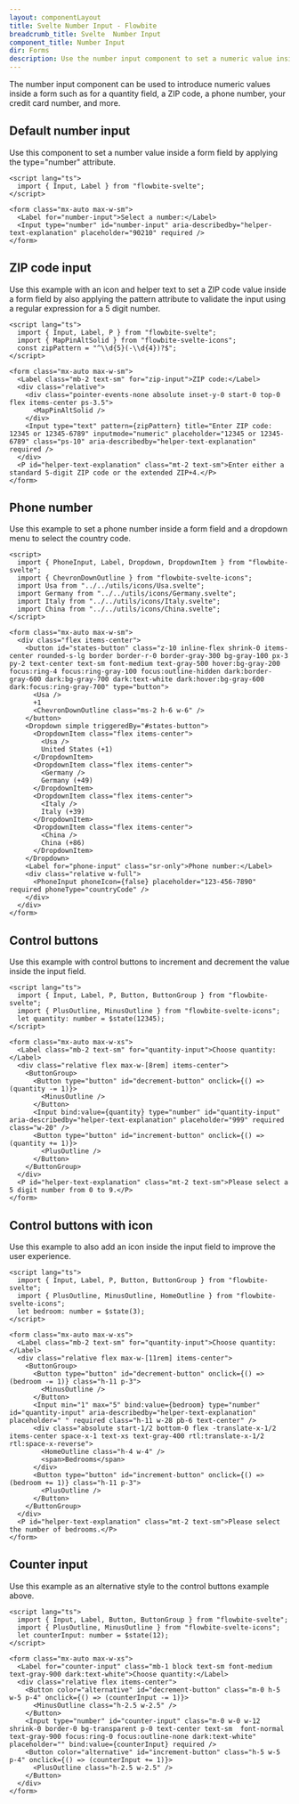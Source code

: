 ```yaml
---
layout: componentLayout
title: Svelte Number Input - Flowbite
breadcrumb_title: Svelte  Number Input
component_title: Number Input
dir: Forms
description: Use the number input component to set a numeric value inside a form field based on multiple styles, variants, and layouts that can be used in product pages, forms, and more
---
```


<script>
  import { TableProp, TableDefaultRow,  CompoAttributesViewer, GitHubCompoLinks, Seealso } from '../../utils'

  const components = 'Input'
  const relatedLinks = ['/docs/forms/input-field','/docs/forms/floating-label', '/docs/extend/tags' ]
</script>

The number input component can be used to introduce numeric values inside a form such as for a quantity field, a ZIP code, a phone number, your credit card number, and more.

## Default number input

Use this component to set a number value inside a form field by applying the type="number" attribute.

```svelte example
<script lang="ts">
  import { Input, Label } from "flowbite-svelte";
</script>

<form class="mx-auto max-w-sm">
  <Label for="number-input">Select a number:</Label>
  <Input type="number" id="number-input" aria-describedby="helper-text-explanation" placeholder="90210" required />
</form>
```

## ZIP code input

Use this example with an icon and helper text to set a ZIP code value inside a form field by also applying the pattern attribute to validate the input using a regular expression for a 5 digit number.

```svelte example
<script lang="ts">
  import { Input, Label, P } from "flowbite-svelte";
  import { MapPinAltSolid } from "flowbite-svelte-icons";
  const zipPattern = "^\\d{5}(-\\d{4})?$";
</script>

<form class="mx-auto max-w-sm">
  <Label class="mb-2 text-sm" for="zip-input">ZIP code:</Label>
  <div class="relative">
    <div class="pointer-events-none absolute inset-y-0 start-0 top-0 flex items-center ps-3.5">
      <MapPinAltSolid />
    </div>
    <Input type="text" pattern={zipPattern} title="Enter ZIP code: 12345 or 12345-6789" inputmode="numeric" placeholder="12345 or 12345-6789" class="ps-10" aria-describedby="helper-text-explanation" required />
  </div>
  <P id="helper-text-explanation" class="mt-2 text-sm">Enter either a standard 5-digit ZIP code or the extended ZIP+4.</P>
</form>
```

## Phone number

Use this example to set a phone number inside a form field and a dropdown menu to select the country code.

```svelte example class="h-64"
<script>
  import { PhoneInput, Label, Dropdown, DropdownItem } from "flowbite-svelte";
  import { ChevronDownOutline } from "flowbite-svelte-icons";
  import Usa from "../../utils/icons/Usa.svelte";
  import Germany from "../../utils/icons/Germany.svelte";
  import Italy from "../../utils/icons/Italy.svelte";
  import China from "../../utils/icons/China.svelte";
</script>

<form class="mx-auto max-w-sm">
  <div class="flex items-center">
    <button id="states-button" class="z-10 inline-flex shrink-0 items-center rounded-s-lg border border-r-0 border-gray-300 bg-gray-100 px-3 py-2 text-center text-sm font-medium text-gray-500 hover:bg-gray-200 focus:ring-4 focus:ring-gray-100 focus:outline-hidden dark:border-gray-600 dark:bg-gray-700 dark:text-white dark:hover:bg-gray-600 dark:focus:ring-gray-700" type="button">
      <Usa />
      +1
      <ChevronDownOutline class="ms-2 h-6 w-6" />
    </button>
    <Dropdown simple triggeredBy="#states-button">
      <DropdownItem class="flex items-center">
        <Usa />
        United States (+1)
      </DropdownItem>
      <DropdownItem class="flex items-center">
        <Germany />
        Germany (+49)
      </DropdownItem>
      <DropdownItem class="flex items-center">
        <Italy />
        Italy (+39)
      </DropdownItem>
      <DropdownItem class="flex items-center">
        <China />
        China (+86)
      </DropdownItem>
    </Dropdown>
    <Label for="phone-input" class="sr-only">Phone number:</Label>
    <div class="relative w-full">
      <PhoneInput phoneIcon={false} placeholder="123-456-7890" required phoneType="countryCode" />
    </div>
  </div>
</form>
```

## Control buttons

Use this example with control buttons to increment and decrement the value inside the input field.

```svelte example
<script lang="ts">
  import { Input, Label, P, Button, ButtonGroup } from "flowbite-svelte";
  import { PlusOutline, MinusOutline } from "flowbite-svelte-icons";
  let quantity: number = $state(12345);
</script>

<form class="mx-auto max-w-xs">
  <Label class="mb-2 text-sm" for="quantity-input">Choose quantity:</Label>
  <div class="relative flex max-w-[8rem] items-center">
    <ButtonGroup>
      <Button type="button" id="decrement-button" onclick={() => (quantity -= 1)}>
        <MinusOutline />
      </Button>
      <Input bind:value={quantity} type="number" id="quantity-input" aria-describedby="helper-text-explanation" placeholder="999" required class="w-20" />
      <Button type="button" id="increment-button" onclick={() => (quantity += 1)}>
        <PlusOutline />
      </Button>
    </ButtonGroup>
  </div>
  <P id="helper-text-explanation" class="mt-2 text-sm">Please select a 5 digit number from 0 to 9.</P>
</form>
```

## Control buttons with icon

Use this example to also add an icon inside the input field to improve the user experience.

```svelte example
<script lang="ts">
  import { Input, Label, P, Button, ButtonGroup } from "flowbite-svelte";
  import { PlusOutline, MinusOutline, HomeOutline } from "flowbite-svelte-icons";
  let bedroom: number = $state(3);
</script>

<form class="mx-auto max-w-xs">
  <Label class="mb-2 text-sm" for="quantity-input">Choose quantity:</Label>
  <div class="relative flex max-w-[11rem] items-center">
    <ButtonGroup>
      <Button type="button" id="decrement-button" onclick={() => (bedroom -= 1)} class="h-11 p-3">
        <MinusOutline />
      </Button>
      <Input min="1" max="5" bind:value={bedroom} type="number" id="quantity-input" aria-describedby="helper-text-explanation" placeholder=" " required class="h-11 w-28 pb-6 text-center" />
      <div class="absolute start-1/2 bottom-0 flex -translate-x-1/2 items-center space-x-1 text-xs text-gray-400 rtl:translate-x-1/2 rtl:space-x-reverse">
        <HomeOutline class="h-4 w-4" />
        <span>Bedrooms</span>
      </div>
      <Button type="button" id="increment-button" onclick={() => (bedroom += 1)} class="h-11 p-3">
        <PlusOutline />
      </Button>
    </ButtonGroup>
  </div>
  <P id="helper-text-explanation" class="mt-2 text-sm">Please select the number of bedrooms.</P>
</form>
```

## Counter input

Use this example as an alternative style to the control buttons example above.

```svelte example
<script lang="ts">
  import { Input, Label, Button, ButtonGroup } from "flowbite-svelte";
  import { PlusOutline, MinusOutline } from "flowbite-svelte-icons";
  let counterInput: number = $state(12);
</script>

<form class="mx-auto max-w-xs">
  <Label for="counter-input" class="mb-1 block text-sm font-medium text-gray-900 dark:text-white">Choose quantity:</Label>
  <div class="relative flex items-center">
    <Button color="alternative" id="decrement-button" class="m-0 h-5 w-5 p-4" onclick={() => (counterInput -= 1)}>
      <MinusOutline class="h-2.5 w-2.5" />
    </Button>
    <Input type="number" id="counter-input" class="m-0 w-0 w-12 shrink-0 border-0 bg-transparent p-0 text-center text-sm  font-normal text-gray-900 focus:ring-0 focus:outline-none dark:text-white" placeholder="" bind:value={counterInput} required />
    <Button color="alternative" id="increment-button" class="h-5 w-5 p-4" onclick={() => (counterInput += 1)}>
      <PlusOutline class="h-2.5 w-2.5" />
    </Button>
  </div>
</form>
```
